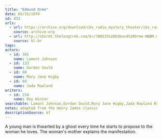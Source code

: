 ```yaml
---
title: "Edmund Orme"
date: 05/15/1978
id: 833
urls: 
  - url: https://archive.org/download/cbs_radio_mystery_theater/cbs_radio_mystery_theater-0801-0850.zip/cbs_radio_mystery_theater-0801-0850%2Fcbsrmt_0833_edmund_orme.mp3
    source: archive-org
  - url: http://cbsrmt.thelongtrek.com/br/780515%20Edmund%20Orme-WBBM.mp3
    source: kl-br
tags: 
actors:  
  - id: 301
    name: Lamont Johnson  
  - id: 133
    name: Gordon Gould  
  - id: 60
    name: Mary Jane Higby  
  - id: 69
    name: Jada Rowland
writers:  
  - id: 234
    name: Roy Winsor
searchable: Lamont Johnson,Gordon Gould,Mary Jane Higby,Jada Rowland Roy Winsor
notes: adapted from the Henry James classic
descriptionSource: kf
---
```

A young man is thwarted by a ghost every time he starts to propose to the woman he loves. The woman's mother explains the manifestation.